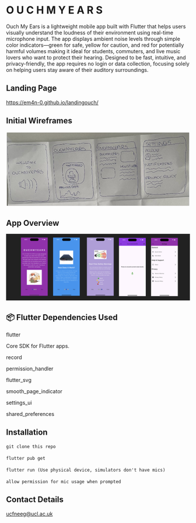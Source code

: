 # O U C H M Y E A R S

Ouch My Ears is a lightweight mobile app built with Flutter that helps users visually understand the loudness of their environment using real-time microphone input. The app displays ambient noise levels through simple color indicators—green for safe, yellow for caution, and red for potentially harmful volumes making it ideal for students, commuters, and live music lovers who want to protect their hearing. Designed to be fast, intuitive, and privacy-friendly, the app requires no login or data collection, focusing solely on helping users stay aware of their auditory surroundings.

## Landing Page
https://em4n-0.github.io/landingouch/

## Initial Wireframes

!["Wireframe](assets/images/wireframe.jpg)

## App Overview

!["App Overview"](assets/images/AppOverview.png)

## 📦 Flutter Dependencies Used
flutter

Core SDK for Flutter apps.

record 

permission_handler

flutter_svg 
 
smooth_page_indicator
  
settings_ui

shared_preferences


## Installation


```
git clone this repo

flutter pub get

flutter run (Use physical device, simulators don't have mics)

allow permission for mic usage when prompted

```


##  Contact Details
ucfneeg@ucl.ac.uk
